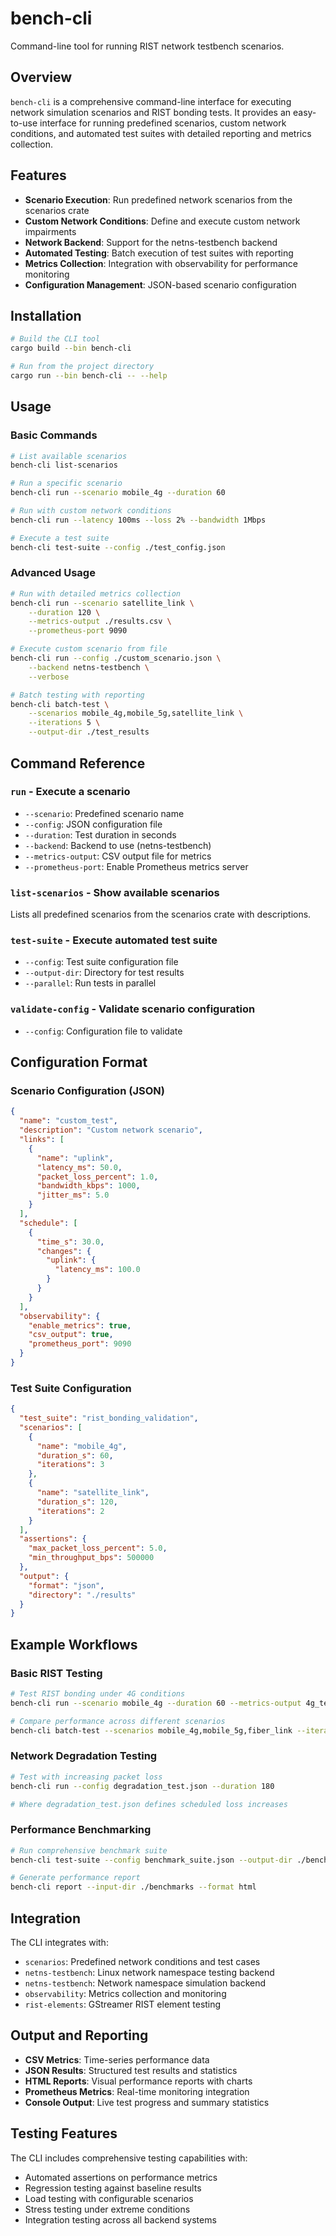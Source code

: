 # bench-cli

Command-line tool for running RIST network testbench scenarios.

## Overview

`bench-cli` is a comprehensive command-line interface for executing network simulation scenarios and RIST bonding tests. It provides an easy-to-use interface for running predefined scenarios, custom network conditions, and automated test suites with detailed reporting and metrics collection.

## Features

- **Scenario Execution**: Run predefined network scenarios from the scenarios crate
- **Custom Network Conditions**: Define and execute custom network impairments
- **Network Backend**: Support for the netns-testbench backend
- **Automated Testing**: Batch execution of test suites with reporting
- **Metrics Collection**: Integration with observability for performance monitoring
- **Configuration Management**: JSON-based scenario configuration

## Installation

```bash
# Build the CLI tool
cargo build --bin bench-cli

# Run from the project directory
cargo run --bin bench-cli -- --help
```

## Usage

### Basic Commands

```bash
# List available scenarios
bench-cli list-scenarios

# Run a specific scenario
bench-cli run --scenario mobile_4g --duration 60

# Run with custom network conditions
bench-cli run --latency 100ms --loss 2% --bandwidth 1Mbps

# Execute a test suite
bench-cli test-suite --config ./test_config.json
```

### Advanced Usage

```bash
# Run with detailed metrics collection
bench-cli run --scenario satellite_link \
    --duration 120 \
    --metrics-output ./results.csv \
    --prometheus-port 9090

# Execute custom scenario from file
bench-cli run --config ./custom_scenario.json \
    --backend netns-testbench \
    --verbose

# Batch testing with reporting
bench-cli batch-test \
    --scenarios mobile_4g,mobile_5g,satellite_link \
    --iterations 5 \
    --output-dir ./test_results
```

## Command Reference

### `run` - Execute a scenario
- `--scenario`: Predefined scenario name
- `--config`: JSON configuration file
- `--duration`: Test duration in seconds
- `--backend`: Backend to use (netns-testbench)
- `--metrics-output`: CSV output file for metrics
- `--prometheus-port`: Enable Prometheus metrics server

### `list-scenarios` - Show available scenarios
Lists all predefined scenarios from the scenarios crate with descriptions.

### `test-suite` - Execute automated test suite
- `--config`: Test suite configuration file
- `--output-dir`: Directory for test results
- `--parallel`: Run tests in parallel

### `validate-config` - Validate scenario configuration
- `--config`: Configuration file to validate

## Configuration Format

### Scenario Configuration (JSON)

```json
{
  "name": "custom_test",
  "description": "Custom network scenario",
  "links": [
    {
      "name": "uplink",
      "latency_ms": 50.0,
      "packet_loss_percent": 1.0,
      "bandwidth_kbps": 1000,
      "jitter_ms": 5.0
    }
  ],
  "schedule": [
    {
      "time_s": 30.0,
      "changes": {
        "uplink": {
          "latency_ms": 100.0
        }
      }
    }
  ],
  "observability": {
    "enable_metrics": true,
    "csv_output": true,
    "prometheus_port": 9090
  }
}
```

### Test Suite Configuration

```json
{
  "test_suite": "rist_bonding_validation",
  "scenarios": [
    {
      "name": "mobile_4g",
      "duration_s": 60,
      "iterations": 3
    },
    {
      "name": "satellite_link", 
      "duration_s": 120,
      "iterations": 2
    }
  ],
  "assertions": {
    "max_packet_loss_percent": 5.0,
    "min_throughput_bps": 500000
  },
  "output": {
    "format": "json",
    "directory": "./results"
  }
}
```

## Example Workflows

### Basic RIST Testing
```bash
# Test RIST bonding under 4G conditions
bench-cli run --scenario mobile_4g --duration 60 --metrics-output 4g_test.csv

# Compare performance across different scenarios
bench-cli batch-test --scenarios mobile_4g,mobile_5g,fiber_link --iterations 3
```

### Network Degradation Testing
```bash
# Test with increasing packet loss
bench-cli run --config degradation_test.json --duration 180

# Where degradation_test.json defines scheduled loss increases
```

### Performance Benchmarking
```bash
# Run comprehensive benchmark suite
bench-cli test-suite --config benchmark_suite.json --output-dir ./benchmarks

# Generate performance report
bench-cli report --input-dir ./benchmarks --format html
```

## Integration

The CLI integrates with:
- `scenarios`: Predefined network conditions and test cases
- `netns-testbench`: Linux network namespace testing backend
- `netns-testbench`: Network namespace simulation backend
- `observability`: Metrics collection and monitoring
- `rist-elements`: GStreamer RIST element testing

## Output and Reporting

- **CSV Metrics**: Time-series performance data
- **JSON Results**: Structured test results and statistics
- **HTML Reports**: Visual performance reports with charts
- **Prometheus Metrics**: Real-time monitoring integration
- **Console Output**: Live test progress and summary statistics

## Testing Features

The CLI includes comprehensive testing capabilities with:
- Automated assertions on performance metrics
- Regression testing against baseline results
- Load testing with configurable scenarios
- Stress testing under extreme conditions
- Integration testing across all backend systems